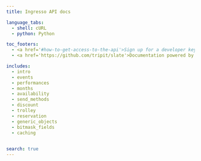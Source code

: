 ```yaml
---
title: Ingresso API docs

language_tabs:
  - shell: cURL
  - python: Python

toc_footers:
  - <a href='#how-to-get-access-to-the-api'>Sign up for a developer key</a>
  - <a href='https://github.com/tripit/slate'>Documentation powered by Slate</a>

includes:
  - intro
  - events
  - performances
  - months
  - availability
  - send_methods
  - discount
  - trolley
  - reservation
  - generic_objects
  - bitmask_fields
  - caching

  
search: true
---
```

